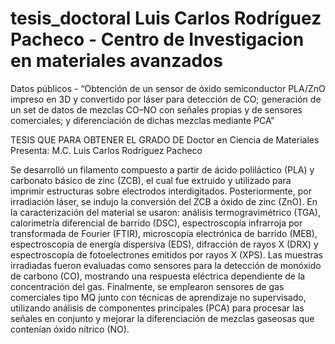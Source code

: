 # tesis_doctoral Luis Carlos Rodríguez Pacheco - Centro de Investigacion en materiales avanzados
Datos públicos - “Obtención de un sensor de óxido semiconductor PLA/ZnO impreso en 3D y convertido por láser para detección de CO; generación de un set de datos de mezclas CO–NO con señales propias y de sensores comerciales; y diferenciación de dichas mezclas mediante PCA”  

TESIS
QUE PARA OBTENER EL GRADO DE
Doctor en Ciencia de Materiales
Presenta:
M.C. Luis Carlos Rodríguez Pacheco

Se desarrolló un filamento compuesto a partir de ácido poliláctico (PLA) y carbonato básico de zinc (ZCB), el cual fue extruido y utilizado para imprimir estructuras sobre electrodos interdigitados. Posteriormente, por irradiación láser, se indujo la conversión del ZCB a óxido de zinc (ZnO). En la caracterización del material se usaron: análisis termogravimétrico (TGA), calorimetría diferencial de barrido (DSC), espectroscopía infrarroja por transformada de Fourier (FTIR), microscopía electrónica de barrido (MEB), espectroscopía de energía dispersiva (EDS), difracción de rayos X (DRX) y espectroscopía de fotoelectrones emitidos por rayos X (XPS). Las muestras irradiadas fueron evaluadas como sensores para la detección de monóxido de carbono (CO), mostrando una respuesta eléctrica dependiente de la concentración del gas.  Finalmente, se emplearon sensores de gas comerciales tipo MQ junto con técnicas de aprendizaje no supervisado, utilizando análisis de componentes principales (PCA) para procesar las señales en conjunto y mejorar la diferenciación de mezclas gaseosas que contenían óxido nítrico (NO).
